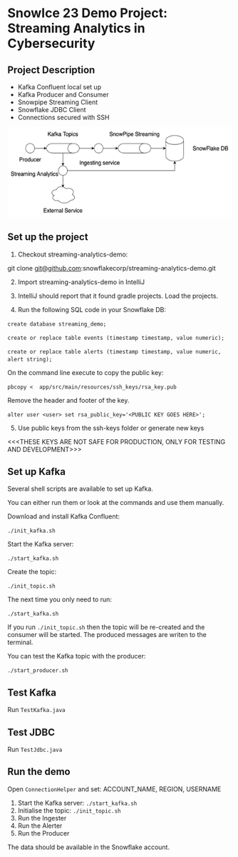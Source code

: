 # SnowIce 23 Demo Project: Streaming Analytics in Cybersecurity

## Project Description

- Kafka Confluent local set up
- Kafka Producer and Consumer
- Snowpipe Streaming Client
- Snowflake JDBC Client
- Connections secured with SSH

![Alt text](architecture_diagram.png?raw=true "Architecture Diagram")

## Set up the project

1. Checkout streaming-analytics-demo:

git clone git@github.com:snowflakecorp/streaming-analytics-demo.git

2. Import streaming-analytics-demo in IntelliJ

3. IntelliJ should report that it found gradle projects. Load the projects.

4. Run the following SQL code in your Snowflake DB:

`
create database streaming_demo;
`

`
create or replace table events (timestamp timestamp, value numeric);
`

`
create or replace table alerts (timestamp timestamp, value numeric, alert string);
`

On the command line execute to copy the public key:

`
pbcopy <  app/src/main/resources/ssh_keys/rsa_key.pub
`

Remove the header and footer of the key.

`
alter user <user> set rsa_public_key='<PUBLIC KEY GOES HERE>';
`

5. Use public keys from the ssh-keys folder or generate new keys

<<<THESE KEYS ARE NOT SAFE FOR PRODUCTION, ONLY FOR TESTING AND DEVELOPMENT>>>

## Set up Kafka

Several shell scripts are available to set up Kafka.

You can either run them or look at the commands and use them manually.

Download and install Kafka Confluent:

`./init_kafka.sh`

Start the Kafka server:

`./start_kafka.sh`

Create the topic:

`./init_topic.sh`

The next time you only need to run:

`./start_kafka.sh`

If you run `./init_topic.sh` then the topic will be re-created and the consumer will be started. The produced messages are writen to the terminal.

You can test the Kafka topic with the producer:

`./start_producer.sh`

## Test Kafka

Run `TestKafka.java`

## Test JDBC

Run `TestJdbc.java`

## Run the demo

Open `ConnectionHelper` and set: ACCOUNT_NAME, REGION, USERNAME

1. Start the Kafka server: `./start_kafka.sh`
2. Initialise the topic: `./init_topic.sh`
3. Run the Ingester
4. Run the Alerter
5. Run the Producer

The data should be available in the Snowflake account.
